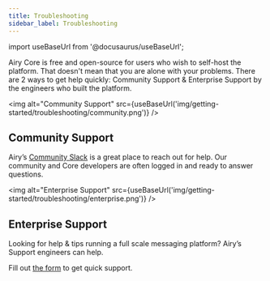```yaml
---
title: Troubleshooting
sidebar_label: Troubleshooting
---
```


import useBaseUrl from '@docusaurus/useBaseUrl';

Airy Core is free and open-source for users who wish to self-host the platform.
That doesn't mean that you are alone with your problems. There are 2 ways to get
help quickly: Community Support & Enterprise Support by the engineers who built
the platform.

<img alt="Community Support" src={useBaseUrl('img/getting-started/troubleshooting/community.png')} />

## Community Support

Airy’s [Community Slack](https://airy.co/community) is a great place to reach
out for help. Our community and Core developers are often logged in and ready to
answer questions.

<img alt="Enterprise Support" src={useBaseUrl('img/getting-started/troubleshooting/enterprise.png')} />

## Enterprise Support

Looking for help & tips running a full scale messaging platform? Airy’s Support
engineers can help.

Fill out [the form](https://airy.co/get-a-demo) to get quick support.
